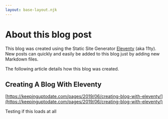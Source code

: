 ```yaml
--- 
layout: base-layout.njk 
--- 
```

# About this blog post
  
This blog was created using the Static Site Generator [Eleventy](https://www.11ty.io/) (aka 11ty).
New posts can quickly and easily be added to this blog just by adding new Markdown files.

The following article details how this blog was created.

## Creating A Blog With Eleventy
[https://keepinguptodate.com/pages/2019/06/creating-blog-with-eleventy/](https://keepinguptodate.com/pages/2019/06/creating-blog-with-eleventy/)


 Testing if this loads at all
